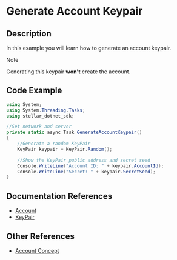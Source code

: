 # Generate Account Keypair

## Description
In this example you will learn how to generate an account keypair.

> [!NOTE]
> Generating this keypair **won't** create the account.

## Code Example

```csharp
using System;
using System.Threading.Tasks;
using stellar_dotnet_sdk;

//Set network and server
private static async Task GenerateAccountKeypair()
{
    //Generate a random KeyPair
    KeyPair keypair = KeyPair.Random();

    //Show the KeyPair public address and secret seed
    Console.WriteLine("Account ID: " + keypair.AccountId);
    Console.WriteLine("Secret: " + keypair.SecretSeed);
}
```

## Documentation References
- [Account](https://elucidsoft.github.io/dotnet-stellar-sdk/api/stellar_dotnet_sdk.Account.html)
- [KeyPair](https://elucidsoft.github.io/dotnet-stellar-sdk/api/stellar_dotnet_sdk.KeyPair.html)

## Other References

- [Account Concept](https://www.stellar.org/developers/guides/concepts/accounts.html)
